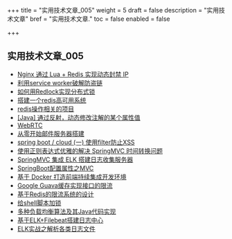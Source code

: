 +++
title = "实用技术文章_005"
weight = 5
draft = false
description = "实用技术文章"
bref = "实用技术文章."
toc = false
enabled = false

+++

## 实用技术文章_005
- [Nginx 通过 Lua + Redis 实现动态封禁 IP](http://www.jianshu.com/p/20b6883e62ea)
- [利用service worker破解防盗链](https://juejin.im/post/58dcb1c361ff4b006b042b70)
- [如何用Redlock实现分布式锁](http://blog.csdn.net/forezp/article/details/70305336)
- [搭建一个redis高可用系统](http://www.jianshu.com/p/c2ab606b00b7)
- [redis操作相关的项目](https://github.com/wgd12389/redisses)
- [[Java] 通过反射，动态修改注解的某个属性值](https://segmentfault.com/a/1190000011213222)
- [WebRTC](https://codelabs.developers.google.com/codelabs/webrtc-web/#0)
- [从零开始邮件服务器搭建](http://www.jianshu.com/p/610d9bf0ae8b)
- [spring boot / cloud (一) 使用filter防止XSS](https://my.oschina.net/wangkang80/blog/908070)
- [使用正则表达式优雅的解决 SpringMVC 时间转换问题](https://juejin.im/post/594a37a7128fe1006a663a3b)
- [SpringMVC 集成 ELK 搭建日志收集服务器](http://www.ciphermagic.cn/springmvc-elk.html)
- [SpringBoot配置属性之MVC](https://segmentfault.com/a/1190000004315890)
- [基于 Docker 打造前端持续集成开发环境](https://juejin.im/post/5a142d7b6fb9a0451170c2c7)
- [Google Guava缓存实现接口的限流](https://www.cnblogs.com/sunp823/p/5601395.html)
- [基于Redis的限流系统的设计](https://www.zybuluo.com/kay2/note/949160)
- [给shell脚本加锁](http://blog.guoyb.com/2017/09/16/flock/?hmsr=toutiao.io&utm_medium=toutiao.io&utm_source=toutiao.io)
- [多种负载均衡算法及其Java代码实现](https://www.duzhi.me/article/864.html?hmsr=toutiao.io&utm_medium=toutiao.io&utm_source=toutiao.io)
- [基于ELK+Filebeat搭建日志中心](https://github.com/jasonGeng88/blog/blob/master/201703/elk.md)
- [ELK实战之解析各类日志文件](https://github.com/jasonGeng88/blog/blob/master/201703/elk_parse_log.md)
